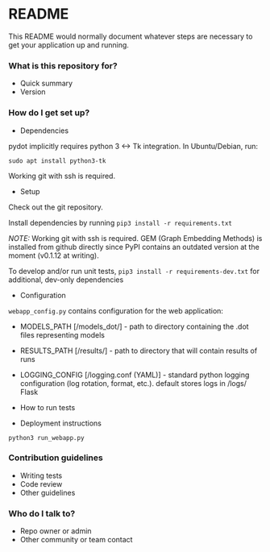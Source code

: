 # README #

This README would normally document whatever steps are necessary to get your application up and running.

### What is this repository for? ###

* Quick summary
* Version

### How do I get set up? ###

* Dependencies

pydot implicitly requires python 3 <-> Tk integration. In Ubuntu/Debian, run:

`sudo apt install python3-tk`

Working git with ssh is required.

* Setup

Check out the git repository.

Install dependencies by running `pip3 install -r requirements.txt`

*NOTE:* Working git with ssh is required. GEM (Graph Embedding Methods) is installed from github directly since PyPI contains an outdated version at the moment (v0.1.12 at writing).

To develop and/or run unit tests, `pip3 install -r requirements-dev.txt` for additional, dev-only dependencies

* Configuration

`webapp_config.py` contains configuration for the web application:

* MODELS_PATH [<project dir>/models_dot/] - path to directory containing the .dot files representing models
* RESULTS_PATH [<project dir>/results/] - path to directory that will contain results of runs
* LOGGING_CONFIG [<project dir>/logging.conf (YAML)] - standard python logging configuration (log rotation, format, etc.). default stores logs in <project dir>/logs/
Flask

* How to run tests
* Deployment instructions

`python3 run_webapp.py`

### Contribution guidelines ###

* Writing tests
* Code review
* Other guidelines

### Who do I talk to? ###

* Repo owner or admin
* Other community or team contact